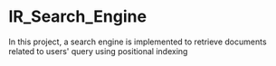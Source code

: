 # IR_Search_Engine
In this project, a search engine is implemented to retrieve documents related to users' query using positional indexing

